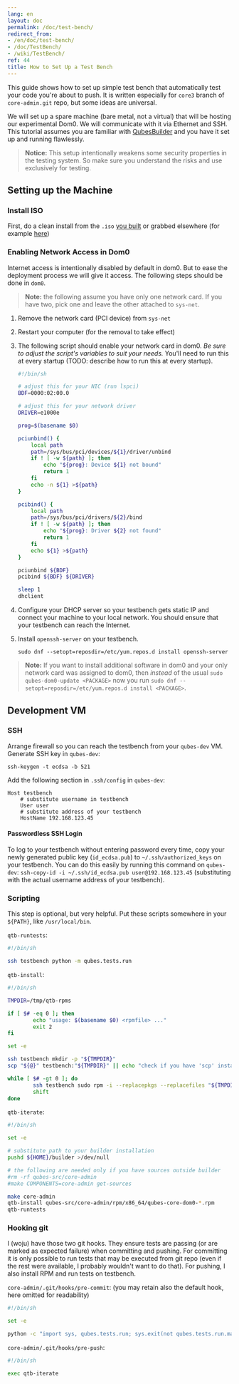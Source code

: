 ```yaml
---
lang: en
layout: doc
permalink: /doc/test-bench/
redirect_from:
- /en/doc/test-bench/
- /doc/TestBench/
- /wiki/TestBench/
ref: 44
title: How to Set Up a Test Bench
---
```



This guide shows how to set up simple test bench that automatically test your code you're about to push. It is written especially for `core3` branch of `core-admin.git` repo, but some ideas are universal.

We will set up a spare machine (bare metal, not a virtual) that will be hosting our experimental Dom0. We will communicate with it via Ethernet and SSH. This tutorial assumes you are familiar with [QubesBuilder](/doc/qubes-builder/) and you have it set up and running flawlessly.

> **Notice:**
> This setup intentionally weakens some security properties in the testing system. So make sure you understand the risks and use exclusively for testing.

## Setting up the Machine

### Install ISO
First, do a clean install from the `.iso` [you built](/doc/qubes-iso-building/) or grabbed elsewhere (for example [here](https://qubes-os.discourse.group/t/qubesos-4-1-alpha-signed-weekly-builds/3601))

### Enabling Network Access in Dom0

Internet access is intentionally disabled by default in dom0. But to ease the deployment process we will give it access. The following steps should be done in `dom0`.

> **Note:** the following assume you have only one network card. If you have two, pick one and leave the other attached to `sys-net`.

1. Remove the network card (PCI device) from `sys-net`
2. Restart your computer (for the removal to take effect)
3. The following script should enable your network card in dom0. *Be sure to adjust the script's variables to suit your needs.* You'll need to run this at every startup (TODO: describe how to run this at every startup).

    ```bash
    #!/bin/sh

    # adjust this for your NIC (run lspci)
    BDF=0000:02:00.0

    # adjust this for your network driver
    DRIVER=e1000e

    prog=$(basename $0)
    
    pciunbind() {
        local path
        path=/sys/bus/pci/devices/${1}/driver/unbind
        if ! [ -w ${path} ]; then
            echo "${prog}: Device ${1} not bound"
            return 1
        fi
        echo -n ${1} >${path}
    }

    pcibind() {
        local path
        path=/sys/bus/pci/drivers/${2}/bind
        if ! [ -w ${path} ]; then
            echo "${prog}: Driver ${2} not found"
            return 1
        fi
        echo ${1} >${path}
    }

    pciunbind ${BDF}
    pcibind ${BDF} ${DRIVER}
    
    sleep 1
    dhclient
    ```

4. Configure your DHCP server so your testbench gets static IP and connect your machine to your local network. You should ensure that your testbench can reach the Internet.

5. Install `openssh-server` on your testbench.
 
    ~~~
    sudo dnf --setopt=reposdir=/etc/yum.repos.d install openssh-server
    ~~~

> **Note:** If you want to install additional software in dom0 and your only network card was assigned to dom0, then _instead_ of the usual `sudo qubes-dom0-update <PACKAGE>` now you run `sudo dnf --setopt=reposdir=/etc/yum.repos.d install <PACKAGE>`.

## Development VM

### SSH

Arrange firewall so you can reach the testbench from your `qubes-dev` VM. Generate SSH key in `qubes-dev`:

~~~
ssh-keygen -t ecdsa -b 521
~~~

Add the following section in `.ssh/config` in `qubes-dev`:

~~~
Host testbench
    # substitute username in testbench
    User user
    # substitute address of your testbench
    HostName 192.168.123.45
~~~

#### Passwordless SSH Login

To log to your testbench without entering password every time, copy your newly generated public key (`id_ecdsa.pub`) to `~/.ssh/authorized_keys` on your testbench. You can do this easily by running this command on `qubes-dev`: `ssh-copy-id -i ~/.ssh/id_ecdsa.pub user@192.168.123.45` (substituting with the actual username address of your testbench).

### Scripting

This step is optional, but very helpful. Put these scripts somewhere in your `${PATH}`, like `/usr/local/bin`.

`qtb-runtests`:

```bash
#!/bin/sh

ssh testbench python -m qubes.tests.run
```

`qtb-install`:

```bash
#!/bin/sh

TMPDIR=/tmp/qtb-rpms

if [ $# -eq 0 ]; then
        echo "usage: $(basename $0) <rpmfile> ..."
        exit 2
fi

set -e

ssh testbench mkdir -p "${TMPDIR}"
scp "${@}" testbench:"${TMPDIR}" || echo "check if you have 'scp' installed on your testbench"

while [ $# -gt 0 ]; do
        ssh testbench sudo rpm -i --replacepkgs --replacefiles "${TMPDIR}/$(basename ${1})"
        shift
done
```

`qtb-iterate`:

```bash
#!/bin/sh

set -e

# substitute path to your builder installation
pushd ${HOME}/builder >/dev/null

# the following are needed only if you have sources outside builder
#rm -rf qubes-src/core-admin
#make COMPONENTS=core-admin get-sources

make core-admin
qtb-install qubes-src/core-admin/rpm/x86_64/qubes-core-dom0-*.rpm
qtb-runtests
```

### Hooking git

I (woju) have those two git hooks. They ensure tests are passing (or are marked as expected failure) when committing and pushing. For committing it is only possible to run tests that may be executed from git repo (even if the rest were available, I probably wouldn't want to do that). For pushing, I also install RPM and run tests on testbench.

`core-admin/.git/hooks/pre-commit`: (you may retain also the default hook, here omitted for readability)

```bash
#!/bin/sh

set -e

python -c "import sys, qubes.tests.run; sys.exit(not qubes.tests.run.main())"
```

`core-admin/.git/hooks/pre-push`:

```bash
#!/bin/sh

exec qtb-iterate
```

